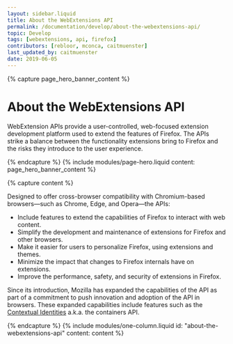 ```yaml
---
layout: sidebar.liquid
title: About the WebExtensions API
permalink: /documentation/develop/about-the-webextensions-api/
topic: Develop
tags: [webextensions, api, firefox]
contributors: [rebloor, mconca, caitmuenster]
last_updated_by: caitmuenster
date: 2019-06-05
---
```


<!-- Page Hero Banner -->

{% capture page_hero_banner_content %}

# About the WebExtensions API

WebExtension APIs provide a user-controlled, web-focused extension development platform used to extend the features of Firefox. The APIs strike a balance between the functionality extensions bring to Firefox and the risks they introduce to the user experience.

{% endcapture %}
{% include modules/page-hero.liquid
    content: page_hero_banner_content
%}

<!-- END: Page Hero Banner -->

{% capture content %}

Designed to offer cross-browser compatibility with Chromium-based browsers—such as Chrome, Edge, and Opera—the APIs:

- Include features to extend the capabilities of Firefox to interact with web content.
- Simplify the development and maintenance of extensions for Firefox and other browsers.
- Make it easier for users to personalize Firefox, using extensions and themes.
- Minimize the impact that changes to Firefox internals have on extensions.
- Improve the performance, safety, and security of extensions in Firefox.

Since its introduction, Mozilla has expanded the capabilities of the API as part of a commitment to push innovation and adoption of the API in browsers. These expanded capabilities include features such as the [Contextual Identities](https://developer.mozilla.org/docs/Mozilla/Add-ons/WebExtensions/API/contextualIdentities) a.k.a. the containers API.

{% endcapture %}
{% include modules/one-column.liquid
    id: "about-the-webextensions-api"
    content: content
%}

<!-- END: Single Column Body Module -->

